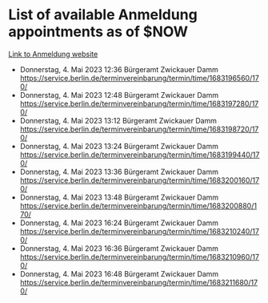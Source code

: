 # List of available Anmeldung appointments as of $NOW
[Link to Anmeldung website](https://service.berlin.de/terminvereinbarung/termin/tag.php?termin=1&anliegen[]=120686&dienstleisterlist=122210,122217,327316,122219,327312,122227,327314,122231,327346,122243,327348,122254,122252,329742,122260,329745,122262,329748,122271,327278,122273,327274,122277,327276,330436,122280,327294,122282,327290,122284,327292,122291,327270,122285,327266,122286,327264,122296,327268,150230,329760,122297,327286,122294,327284,122312,329763,122314,329775,122304,327330,122311,327334,122309,327332,317869,122281,327352,122279,329772,122283,122276,327324,122274,327326,122267,329766,122246,327318,122251,327320,122257,327322,122208,327298,122226,327300&herkunft=http%3A%2F%2Fservice.berlin.de%2Fdienstleistung%2F120686%2F)
- Donnerstag, 4. Mai 2023 12:36 Bürgeramt Zwickauer Damm https://service.berlin.de/terminvereinbarung/termin/time/1683196560/170/
- Donnerstag, 4. Mai 2023 12:48 Bürgeramt Zwickauer Damm https://service.berlin.de/terminvereinbarung/termin/time/1683197280/170/
- Donnerstag, 4. Mai 2023 13:12 Bürgeramt Zwickauer Damm https://service.berlin.de/terminvereinbarung/termin/time/1683198720/170/
- Donnerstag, 4. Mai 2023 13:24 Bürgeramt Zwickauer Damm https://service.berlin.de/terminvereinbarung/termin/time/1683199440/170/
- Donnerstag, 4. Mai 2023 13:36 Bürgeramt Zwickauer Damm https://service.berlin.de/terminvereinbarung/termin/time/1683200160/170/
- Donnerstag, 4. Mai 2023 13:48 Bürgeramt Zwickauer Damm https://service.berlin.de/terminvereinbarung/termin/time/1683200880/170/
- Donnerstag, 4. Mai 2023 16:24 Bürgeramt Zwickauer Damm https://service.berlin.de/terminvereinbarung/termin/time/1683210240/170/
- Donnerstag, 4. Mai 2023 16:36 Bürgeramt Zwickauer Damm https://service.berlin.de/terminvereinbarung/termin/time/1683210960/170/
- Donnerstag, 4. Mai 2023 16:48 Bürgeramt Zwickauer Damm https://service.berlin.de/terminvereinbarung/termin/time/1683211680/170/
